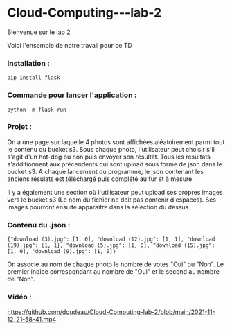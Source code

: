 # Cloud-Computing---lab-2

Bienvenue sur le lab 2

Voici l'ensemble de notre travail pour ce TD
### Installation :
```pip install flask```

### Commande pour lancer l'application :
```python -m flask run```

### Projet :
On a une page sur laquelle 4 photos sont affichées aléatoirement parmi tout le contenu du bucket s3.
Sous chaque photo, l'utilisateur peut choisir s'il s'agit d'un hot-dog ou non puis envoyer son résultat.
Tous les résultats s'additionnent aux précendents qui sont upload sous forme de json dans le bucket s3.
A chaque lancement du programme, le json contenant les anciens résulats est téléchargé puis complété au fur et à mesure.

Il y a également une section où l'utilisateur peut upload ses propres images vers le bucket s3 (Le nom du fichier ne doit pas contenir d'espaces).
Ses images pourront ensuite apparaître dans la séléction du dessus.

### Contenu du .json :
```{"download (3).jpg": [1, 0], "download (12).jpg": [1, 1], "download (19).jpg": [1, 1], "download (5).jpg": [1, 0], "download (15).jpg": [1, 0], "download (9).jpg": [1, 0]}```

On associe au nom de chaque photo le nombre de votes "Oui" ou "Non". Le premier indice correspondant au nombre de "Oui" et le second au nombre de "Non".

### Vidéo :
https://github.com/doudeau/Cloud-Computing-lab-2/blob/main/2021-11-12_21-58-41.mp4
